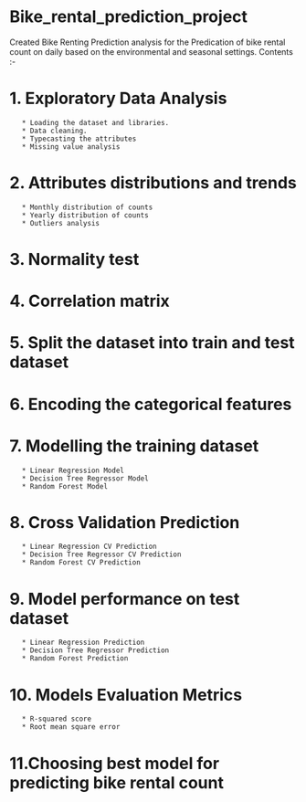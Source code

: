 # Bike_rental_prediction_project
Created Bike Renting Prediction analysis for the Predication of bike rental count on daily based on the environmental and seasonal settings.
Contents :-

   # 1. Exploratory Data Analysis
       * Loading the dataset and libraries.
       * Data cleaning.
       * Typecasting the attributes
       * Missing value analysis
   # 2. Attributes distributions and trends
       * Monthly distribution of counts
       * Yearly distribution of counts
       * Outliers analysis
   # 3. Normality test
   # 4. Correlation matrix 
   # 5. Split the dataset into train and test dataset
   # 6. Encoding the categorical features
   # 7. Modelling the training dataset
       * Linear Regression Model
       * Decision Tree Regressor Model
       * Random Forest Model
   # 8. Cross Validation Prediction
       * Linear Regression CV Prediction
       * Decision Tree Regressor CV Prediction
       * Random Forest CV Prediction
   # 9. Model performance on test dataset
       * Linear Regression Prediction
       * Decision Tree Regressor Prediction
       * Random Forest Prediction
   # 10. Models Evaluation Metrics
       * R-squared score
       * Root mean square error
   # 11.Choosing best model for predicting bike rental count
